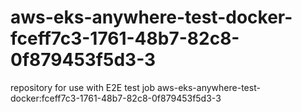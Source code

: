 # aws-eks-anywhere-test-docker-fceff7c3-1761-48b7-82c8-0f879453f5d3-3
repository for use with E2E test job aws-eks-anywhere-test-docker:fceff7c3-1761-48b7-82c8-0f879453f5d3-3
